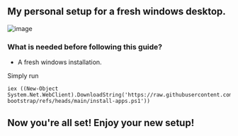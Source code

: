 ## My personal setup for a fresh windows desktop.
![image](https://github.com/user-attachments/assets/b88dda7a-0156-4101-abb5-10d4e0d260e0)

### What is needed before following this guide?
- A fresh windows installation.

Simply run
```
iex ((New-Object System.Net.WebClient).DownloadString('https://raw.githubusercontent.com/dorvillethiago/windows-bootstrap/refs/heads/main/install-apps.ps1'))
```

## Now you're all set! Enjoy your new setup!
